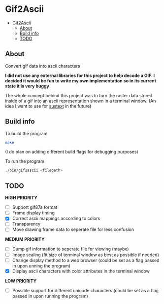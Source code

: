 # Gif2Ascii

- [Gif2Ascii](#gif2ascii)
  - [About](#about)
  - [Build info](#build-info)
  - [TODO](#todo)

## About

Convert gif data into ascii characters

__I did not use any external libraries for this project to help decode a GIF. I decided it would be fun to write my own implementation so in its current state it is very buggy__

The whole concept behind this project was to turn the raster data stored inside of a gif into an ascii representation shown in a terminal window. (An idea I want to use for [sustext](https://github.com/Lt1Gt0/sustext) in the future)

## Build info

To build the program

```bash
make
```

(I do plan on adding different build flags for debugging purposes)

To run the program

```bash
./bin/gif2ascii <filepath>
```

## TODO
  __HIGH PRIORITY__
  - [ ] Support gif87a format
  - [ ] Frame display timing
  - [X] Correct ascii mappings according to colors
  - [ ] Transparency 
  - [ ] Move drawing frame data to seperate file for less confusion

  __MEDIUM PRIORITY__
  - [ ] Dump gif information to seperate file for viewing (maybe)
  - [ ] Image scaling (fit size of terminal window as best as possible if needed)
  - [ ] Change display method to a web browser (could be set as a flag passed in upon unning the program)
  - [X] Display ascii characters with color attributes in the terminal window 
  
  __LOW PRIORITY__
  - [ ] Possible support for different unicode characters (could be set as a flag passed in upon running the program)
